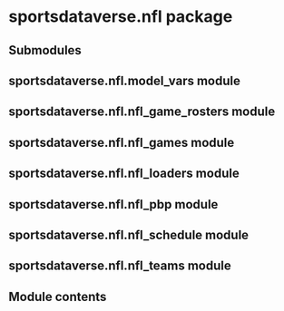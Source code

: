 # sportsdataverse.nfl package

## Submodules

## sportsdataverse.nfl.model_vars module

## sportsdataverse.nfl.nfl_game_rosters module

## sportsdataverse.nfl.nfl_games module

## sportsdataverse.nfl.nfl_loaders module

## sportsdataverse.nfl.nfl_pbp module

## sportsdataverse.nfl.nfl_schedule module

## sportsdataverse.nfl.nfl_teams module

## Module contents
